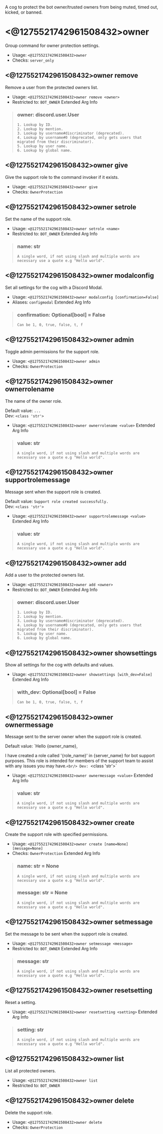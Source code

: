 A cog to protect the bot owner/trusted owners from being muted, timed out, kicked, or banned.

# <@1275521742961508432>owner
Group command for owner protection settings.<br/>
 - Usage: `<@1275521742961508432>owner`
 - Checks: `server_only`
## <@1275521742961508432>owner remove
Remove a user from the protected owners list.<br/>
 - Usage: `<@1275521742961508432>owner remove <owner>`
 - Restricted to: `BOT_OWNER`
Extended Arg Info
> ### owner: discord.user.User
> 
> 
>     1. Lookup by ID.
>     2. Lookup by mention.
>     3. Lookup by username#discriminator (deprecated).
>     4. Lookup by username#0 (deprecated, only gets users that migrated from their discriminator).
>     5. Lookup by user name.
>     6. Lookup by global name.
> 
>     
## <@1275521742961508432>owner give
Give the support role to the command invoker if it exists.<br/>
 - Usage: `<@1275521742961508432>owner give`
 - Checks: `OwnerProtection`
## <@1275521742961508432>owner setrole
Set the name of the support role.<br/>
 - Usage: `<@1275521742961508432>owner setrole <name>`
 - Restricted to: `BOT_OWNER`
Extended Arg Info
> ### name: str
> ```
> A single word, if not using slash and multiple words are necessary use a quote e.g "Hello world".
> ```
## <@1275521742961508432>owner modalconfig
Set all settings for the cog with a Discord Modal.<br/>
 - Usage: `<@1275521742961508432>owner modalconfig [confirmation=False]`
 - Aliases: `configmodal`
Extended Arg Info
> ### confirmation: Optional[bool] = False
> ```
> Can be 1, 0, true, false, t, f
> ```
## <@1275521742961508432>owner admin
Toggle admin permissions for the support role.<br/>
 - Usage: `<@1275521742961508432>owner admin`
 - Checks: `OwnerProtection`
## <@1275521742961508432>owner ownerrolename
The name of the owner role.<br/>

Default value: `...`<br/>
Dev: `<class 'str'>`<br/>
 - Usage: `<@1275521742961508432>owner ownerrolename <value>`
Extended Arg Info
> ### value: str
> ```
> A single word, if not using slash and multiple words are necessary use a quote e.g "Hello world".
> ```
## <@1275521742961508432>owner supportrolemessage
Message sent when the support role is created.<br/>

Default value: `Support role created successfully.`<br/>
Dev: `<class 'str'>`<br/>
 - Usage: `<@1275521742961508432>owner supportrolemessage <value>`
Extended Arg Info
> ### value: str
> ```
> A single word, if not using slash and multiple words are necessary use a quote e.g "Hello world".
> ```
## <@1275521742961508432>owner add
Add a user to the protected owners list.<br/>
 - Usage: `<@1275521742961508432>owner add <owner>`
 - Restricted to: `BOT_OWNER`
Extended Arg Info
> ### owner: discord.user.User
> 
> 
>     1. Lookup by ID.
>     2. Lookup by mention.
>     3. Lookup by username#discriminator (deprecated).
>     4. Lookup by username#0 (deprecated, only gets users that migrated from their discriminator).
>     5. Lookup by user name.
>     6. Lookup by global name.
> 
>     
## <@1275521742961508432>owner showsettings
Show all settings for the cog with defaults and values.<br/>
 - Usage: `<@1275521742961508432>owner showsettings [with_dev=False]`
Extended Arg Info
> ### with_dev: Optional[bool] = False
> ```
> Can be 1, 0, true, false, t, f
> ```
## <@1275521742961508432>owner ownermessage
Message sent to the server owner when the support role is created.<br/>

Default value: `Hello {owner_name},<br/>

I have created a role called '{role_name}' in {server_name} for bot support purposes. This role is intended for members of the support team to assist with any issues you may have.`<br/>
Dev: `<class 'str'>`<br/>
 - Usage: `<@1275521742961508432>owner ownermessage <value>`
Extended Arg Info
> ### value: str
> ```
> A single word, if not using slash and multiple words are necessary use a quote e.g "Hello world".
> ```
## <@1275521742961508432>owner create
Create the support role with specified permissions.<br/>
 - Usage: `<@1275521742961508432>owner create [name=None] [message=None]`
 - Checks: `OwnerProtection`
Extended Arg Info
> ### name: str = None
> ```
> A single word, if not using slash and multiple words are necessary use a quote e.g "Hello world".
> ```
> ### message: str = None
> ```
> A single word, if not using slash and multiple words are necessary use a quote e.g "Hello world".
> ```
## <@1275521742961508432>owner setmessage
Set the message to be sent when the support role is created.<br/>
 - Usage: `<@1275521742961508432>owner setmessage <message>`
 - Restricted to: `BOT_OWNER`
Extended Arg Info
> ### message: str
> ```
> A single word, if not using slash and multiple words are necessary use a quote e.g "Hello world".
> ```
## <@1275521742961508432>owner resetsetting
Reset a setting.<br/>
 - Usage: `<@1275521742961508432>owner resetsetting <setting>`
Extended Arg Info
> ### setting: str
> ```
> A single word, if not using slash and multiple words are necessary use a quote e.g "Hello world".
> ```
## <@1275521742961508432>owner list
List all protected owners.<br/>
 - Usage: `<@1275521742961508432>owner list`
 - Restricted to: `BOT_OWNER`
## <@1275521742961508432>owner delete
Delete the support role.<br/>
 - Usage: `<@1275521742961508432>owner delete`
 - Checks: `OwnerProtection`
